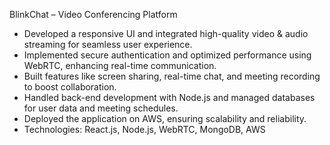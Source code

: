 BlinkChat – Video Conferencing Platform


- Developed a responsive UI and integrated high-quality video & audio streaming for seamless user experience.
- Implemented secure authentication and optimized performance using WebRTC, enhancing real-time communication.
- Built features like screen sharing, real-time chat, and meeting recording to boost collaboration.
- Handled back-end development with Node.js and managed databases for user data and meeting schedules.
- Deployed the application on AWS, ensuring scalability and reliability.
- Technologies: React.js, Node.js, WebRTC, MongoDB, AWS
